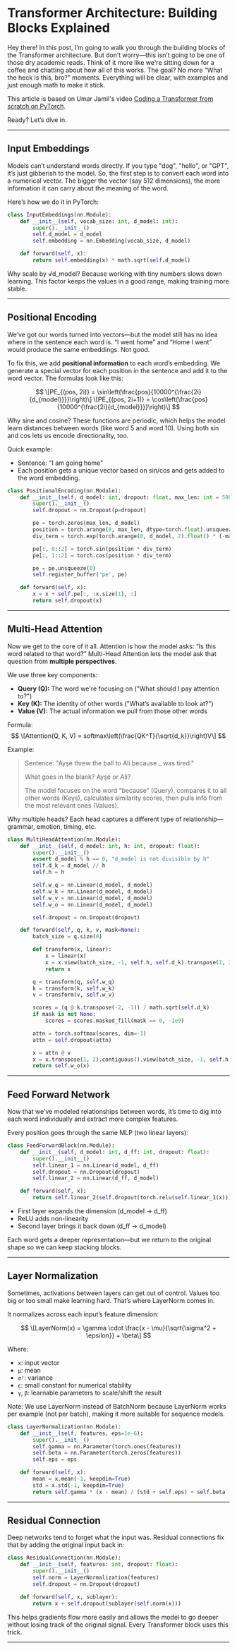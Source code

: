 # Transformer Architecture: Building Blocks Explained

Hey there! In this post, I’m going to walk you through the building blocks of the Transformer architecture. But don’t worry—this isn’t going to be one of those dry academic reads. Think of it more like we're sitting down for a coffee and chatting about how all of this works. The goal? No more “What the heck is this, bro?” moments. Everything will be clear, with examples and just enough math to make it stick.

This article is based on Umar Jamil's video [Coding a Transformer from scratch on PyTorch](tab:https://www.youtube.com/watch?v=ISNdQcPhsts).

Ready? Let’s dive in.

---

## Input Embeddings

Models can’t understand words directly. If you type "dog", "hello", or "GPT", it’s just gibberish to the model. So, the first step is to convert each word into a numerical vector. The bigger the vector (say 512 dimensions), the more information it can carry about the meaning of the word.

Here’s how we do it in PyTorch:

```python
class InputEmbeddings(nn.Module):
    def __init__(self, vocab_size: int, d_model: int):
        super().__init__()
        self.d_model = d_model
        self.embedding = nn.Embedding(vocab_size, d_model)

    def forward(self, x):
        return self.embedding(x) * math.sqrt(self.d_model)
```

Why scale by √d_model? Because working with tiny numbers slows down learning. This factor keeps the values in a good range, making training more stable.

---

## Positional Encoding

We’ve got our words turned into vectors—but the model still has no idea where in the sentence each word is. “I went home” and “Home I went” would produce the same embeddings. Not good.

To fix this, we add **positional information** to each word’s embedding. We generate a special vector for each position in the sentence and add it to the word vector. The formulas look like this:

$$
\[PE_{(pos, 2i)} = \sin\left(\frac{pos}{10000^{\frac{2i}{d_{model}}}}\right)\]
\[PE_{(pos, 2i+1)} = \cos\left(\frac{pos}{10000^{\frac{2i}{d_{model}}}}\right)\]
$$

Why sine and cosine? These functions are periodic, which helps the model learn distances between words (like word 5 and word 10). Using both sin and cos lets us encode directionality, too.

Quick example:

- Sentence: "I am going home"
- Each position gets a unique vector based on sin/cos and gets added to the word embedding.

```python
class PositionalEncoding(nn.Module):
    def __init__(self, d_model: int, dropout: float, max_len: int = 5000):
        super().__init__()
        self.dropout = nn.Dropout(p=dropout)

        pe = torch.zeros(max_len, d_model)
        position = torch.arange(0, max_len, dtype=torch.float).unsqueeze(1)
        div_term = torch.exp(torch.arange(0, d_model, 2).float() * (-math.log(10000.0) / d_model))

        pe[:, 0::2] = torch.sin(position * div_term)
        pe[:, 1::2] = torch.cos(position * div_term)

        pe = pe.unsqueeze(0)
        self.register_buffer('pe', pe)

    def forward(self, x):
        x = x + self.pe[:, :x.size(1), :]
        return self.dropout(x)
```

---

## Multi-Head Attention

Now we get to the core of it all. Attention is how the model asks: “Is this word related to that word?” Multi-Head Attention lets the model ask that question from **multiple perspectives**.

We use three key components:
- **Query (Q):** The word we're focusing on ("What should I pay attention to?")
- **Key (K):** The identity of other words ("What’s available to look at?")
- **Value (V):** The actual information we pull from those other words

Formula:
$$
\[Attention(Q, K, V) = softmax\left(\frac{QK^T}{\sqrt{d_k}}\right)V\]
$$

Example:
> Sentence: "Ayşe threw the ball to Ali because _ was tired."
>
> What goes in the blank? Ayşe or Ali?
>
> The model focuses on the word “because” (Query), compares it to all other words (Keys), calculates similarity scores, then pulls info from the most relevant ones (Values).

Why multiple heads?
Each head captures a different type of relationship—grammar, emotion, timing, etc.

```python
class MultiHeadAttention(nn.Module):
    def __init__(self, d_model: int, h: int, dropout: float):
        super().__init__()
        assert d_model % h == 0, "d_model is not divisible by h"
        self.d_k = d_model // h
        self.h = h

        self.w_q = nn.Linear(d_model, d_model)
        self.w_k = nn.Linear(d_model, d_model)
        self.w_v = nn.Linear(d_model, d_model)
        self.w_o = nn.Linear(d_model, d_model)

        self.dropout = nn.Dropout(dropout)

    def forward(self, q, k, v, mask=None):
        batch_size = q.size(0)

        def transform(x, linear):
            x = linear(x)
            x = x.view(batch_size, -1, self.h, self.d_k).transpose(1, 2)
            return x

        q = transform(q, self.w_q)
        k = transform(k, self.w_k)
        v = transform(v, self.w_v)

        scores = (q @ k.transpose(-2, -1)) / math.sqrt(self.d_k)
        if mask is not None:
            scores = scores.masked_fill(mask == 0, -1e9)

        attn = torch.softmax(scores, dim=-1)
        attn = self.dropout(attn)

        x = attn @ v
        x = x.transpose(1, 2).contiguous().view(batch_size, -1, self.h * self.d_k)
        return self.w_o(x)
```

---

## Feed Forward Network

Now that we’ve modeled relationships between words, it’s time to dig into each word individually and extract more complex features.

Every position goes through the same MLP (two linear layers):

```python
class FeedForwardBlock(nn.Module):
    def __init__(self, d_model: int, d_ff: int, dropout: float):
        super().__init__()
        self.linear_1 = nn.Linear(d_model, d_ff)
        self.dropout = nn.Dropout(dropout)
        self.linear_2 = nn.Linear(d_ff, d_model)

    def forward(self, x):
        return self.linear_2(self.dropout(torch.relu(self.linear_1(x))))
```

- First layer expands the dimension (d_model → d_ff)
- ReLU adds non-linearity
- Second layer brings it back down (d_ff → d_model)

Each word gets a deeper representation—but we return to the original shape so we can keep stacking blocks.

---

## Layer Normalization

Sometimes, activations between layers can get out of control. Values too big or too small make learning hard. That’s where LayerNorm comes in.

It normalizes across each input’s feature dimension:

$$
\[LayerNorm(x) = \gamma \cdot \frac{x - \mu}{\sqrt{\sigma^2 + \epsilon}} + \beta\]
$$

Where:
- `x`: input vector
- `μ`: mean
- `σ²`: variance
- `ε`: small constant for numerical stability
- `γ`, `β`: learnable parameters to scale/shift the result

Note: We use LayerNorm instead of BatchNorm because LayerNorm works per example (not per batch), making it more suitable for sequence models.

```python
class LayerNormalization(nn.Module):
    def __init__(self, features, eps=1e-6):
        super().__init__()
        self.gamma = nn.Parameter(torch.ones(features))
        self.beta = nn.Parameter(torch.zeros(features))
        self.eps = eps

    def forward(self, x):
        mean = x.mean(-1, keepdim=True)
        std = x.std(-1, keepdim=True)
        return self.gamma * (x - mean) / (std + self.eps) + self.beta
```

---

## Residual Connection

Deep networks tend to forget what the input was. Residual connections fix that by adding the original input back in:

```python
class ResidualConnection(nn.Module):
    def __init__(self, features: int, dropout: float):
        super().__init__()
        self.norm = LayerNormalization(features)
        self.dropout = nn.Dropout(dropout)

    def forward(self, x, sublayer):
        return x + self.dropout(sublayer(self.norm(x)))
```

This helps gradients flow more easily and allows the model to go deeper without losing track of the original signal. Every Transformer block uses this trick.

---